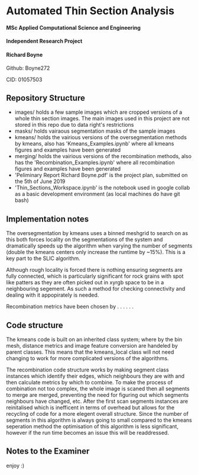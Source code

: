 # Automated Thin Section Analysis
#### MSc Applied Computational Science and Engineering
#### Independent Research Project
#### Richard Boyne 
Github: Boyne272

CID: 01057503

## Repository Structure
- images/ holds a few sample images which are cropped versions of a whole thin section images. The main images used in this project are not stored in this repo due to data right's restrictions 
- masks/ holds vairaous segmentation masks of the sample images
- kmeans/ holds the vairious versions of the oversegmentation methods by kmeans, also has 'Kmeans_Examples.ipynb' where all kmeans figures and examples have been generated
- merging/ holds the vairious versions of the recombination methods, also has the 'Recombination_Examples.ipynb' where all recombination figures and examples have been generated
- 'Peliminary Report Richard Boyne.pdf' is the project plan, submitted on the 5th of June 2019
- 'Thin_Sections_Workspace.ipynb' is the notebook used in google collab as a basic development environment (as local machines do have git bash)


## Implementation notes
The oversegmentation by kmeans uses a binned meshgrid to search on as this both forces locality on the segmentations of the system and dramatically speeds up the algorithm when varying the number of segments (double the kmeans centers only increase the runtime by ~15%). This is a key part to the SLIC algorithm. 

Although rough locality is forced there is nothing ensuring segments are fully connected, which is particularly significant for rock grains with spot like patters as they are often picked out in xyrgb space to be in a neighbouring segement. As such a method for checking connectivity and dealing with it appopirately is needed.

Recombination metrics have been chosen by . . . . . .


## Code structure
The kmeans code is built on an inherited class system; where by the bin mesh, distance metrics and image feature conversion are handeled by parent classes. This means that the kmeans_local class will not need changing to work for more complicated versions of the algorithms.

The recombination code structure works by making segment class instances which identify their edges, which neighbours they are with and then calculate metrics by which to combine. To make the process of combination not too complex, the whole image is scaned then all segments to merge are merged, preventing the need for figuring out which segments neighbours have changed, etc. After the first scan segments instances are reinitalised which is inefficent in terms of overhead but allows for the recycling of code for a more elegent overall structure. Since the number of segments in this algorithm is always going to small compared to the kmeans seperation method the optimisation of this algorithm is less significant, however if the run time becomes an issue this will be readdressed.


## Notes to the Examiner
enjoy :)
